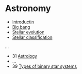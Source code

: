 ﻿# Astronomy

- [Introductin](introduction)
- [Big bang](big-bang)
- [Stellar evolution](stellar-evolution)
- [Stellar classification](stellar-classification)

...

- 31 [Astrology](astrology)
- ...
- 39 [Types of binary star systems](types-of-binary-star-systems)